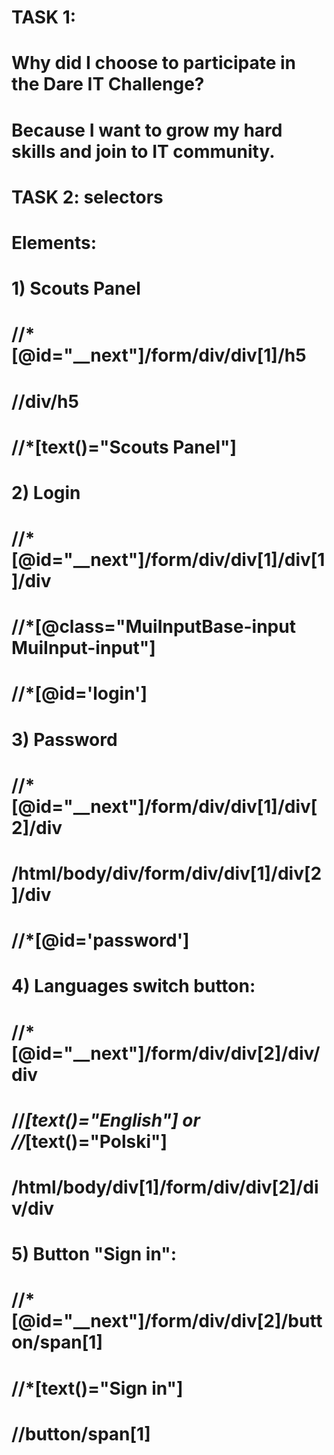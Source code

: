 # **TASK 1:**
# Why did I choose to participate in the Dare IT Challenge?
# Because I want to grow my hard skills and join to IT community.
#
# **TASK 2: selectors**
# Elements:
# 1) Scouts Panel
#  //*[@id="__next"]/form/div/div[1]/h5
#  //div/h5
#  //*[text()="Scouts Panel"]
# 2) Login
#  //*[@id="__next"]/form/div/div[1]/div[1]/div
#  //*[@class="MuiInputBase-input MuiInput-input"]
#  //*[@id='login']
# 3) Password
#  //*[@id="__next"]/form/div/div[1]/div[2]/div
#  /html/body/div/form/div/div[1]/div[2]/div
#  //*[@id='password']
# 4) Languages switch button:
#  //*[@id="__next"]/form/div/div[2]/div/div
#  //*[text()="English"] or //*[text()="Polski"]
#  /html/body/div[1]/form/div/div[2]/div/div
# 5) Button "Sign in":
#  //*[@id="__next"]/form/div/div[2]/button/span[1]
#  //*[text()="Sign in"]
#  //button/span[1]
